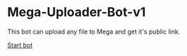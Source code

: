 # Mega-Uploader-Bot-v1

This bot can upload any file to Mega and get it's public link.

[Start bot](https://t.me/Mega_uploader_v1_bot)
